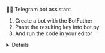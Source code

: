 👨‍💻 Telegram bot assistant
1. Create a bot with the BotFather
2. Paste the resulting key into bot.py
3. And run the code in your editor

<details>
 
[![введите сюда описание изображения][1]][1]
 
[1]: https://imgur.com/VdEI3XO
 
</details>
